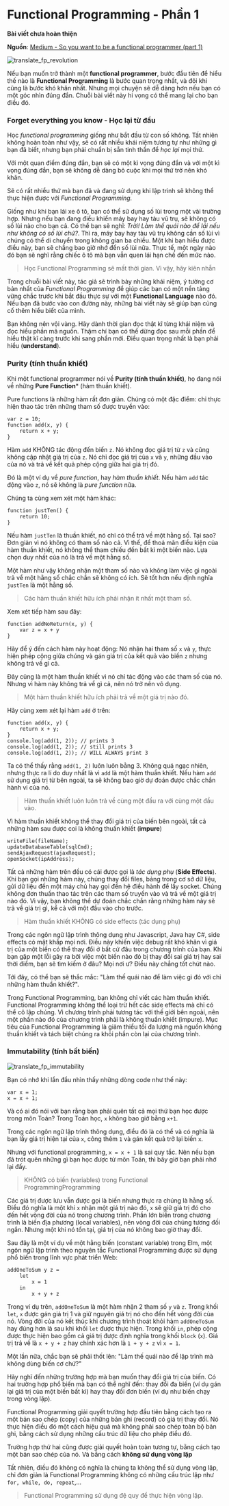 # Functional Programming - Phần 1

**Bài viết chưa hoàn thiện**

**Nguồn**: [Medium - So you want to be a functional programmer (part 1)](https://medium.com/@cscalfani/so-you-want-to-be-a-functional-programmer-part-1-1f15e387e536#.70yyalovu)

![translate_fp_revolution](https://cdn-images-1.medium.com/max/1600/1*AM83LP9sGGjIul3c5hIsWg.png)

Nếu bạn muốn trở thành một **functional programmer**, bước đầu tiên để hiểu thế nào là **Functional Programming** là bước quan trọng nhất, và đôi khi cũng là bước khó khăn nhất. Nhưng mọi chuyện sẽ dễ dàng hơn nếu bạn có một góc nhìn đúng đắn. Chuỗi bài viết này hi vọng có thể mang lại cho bạn điều đó.

### Forget everything you know - Học lại từ đầu

Học *functional programming* giống như bắt đầu từ con số không. Tất nhiên không hoàn toàn như vậy, sẽ có rất nhiều khái niệm tương tự như những gì bạn đã biết, nhưng bạn phải chuẩn bị sẵn tinh thần để *học lại* mọi thứ.

Với một quan điểm đúng đắn, bạn sẽ có một kì vọng đúng đắn và với một kì vọng đúng đắn, bạn sẽ không dễ dàng bỏ cuộc khi mọi thứ trở nên khó khăn.

Sẽ có rất nhiều thứ mà bạn đã và đang sử dụng khi lập trình sẽ không thể thực hiện được với *Functional Programming.*

Giống như khi bạn lái xe ô tô, bạn có thể sử dụng số lùi trong một vài trường hợp. Nhưng nếu bạn đang điều khiển máy bay hay tàu vũ trụ, sẽ không có số lùi nào cho bạn cả. Có thể bạn sẽ nghĩ: *Trời! Làm thế quái nào để lái nếu như không có số lùi chứ?*. Thì ra, máy bay hay tàu vũ trụ không cần số lùi vì chúng có thể di chuyển trong không gian ba chiều. Một khi bạn hiểu được điều này, bạn sẽ chẳng bao giờ nhớ đến số lùi nữa. Thực tế, một ngày nào đó bạn sẽ nghĩ rằng chiếc ô tô mà bạn vẫn quen lái hạn chế đến mức nào.

> Học Functional Programming sẽ mất thời gian. Vì vậy, hãy kiên nhẫn

Trong chuỗi bài viết này, tác giả sẽ trình bày những khái niệm, ý tưởng cơ bản nhất của *Functional Programming* để giúp các bạn có một nền tảng vững chắc trước khi bắt đầu thực sự với một **Functional Language** nào đó. Nếu bạn đã bước vào con đường này, những bài viết này sẽ giúp bạn củng cố thêm hiểu biết của mình.

Bạn không nên vội vàng. Hãy dành thời gian đọc thật kĩ từng khái niệm và đọc hiểu phần mã nguồn. Thậm chí bạn có thể dừng đọc sau mỗi phần để hiểu thật kĩ càng trước khi sang phần mới. Điều quan trọng nhất là bạn phải hiểu (**understand**).

### Purity (tính thuần khiết)

Khi một functional programmer nói về **Purity (tính thuần khiết)**, họ đang nói về những **Pure Function*** (hàm thuần khiết).

Pure functions là những hàm rất đơn giản. Chúng có một đặc điểm: chỉ thực hiện thao tác trên những tham số được truyền vào:
```
var z = 10;
function add(x, y) {
    return x + y;
}
```
Hàm `add` KHÔNG tác động đến biến `z`. Nó không đọc giá trị từ `z` và cũng không cập nhật giá trị của `z`. Nó chỉ đọc giá trị của `x` và `y`, những đầu vào của nó và trả về kết quả phép cộng giữa hai giá trị đó.

Đó là một ví dụ về *pure function*, hay *hàm thuần khiết*. Nếu hàm `add` tác động vào `z`, nó sẽ không là *pure function* nữa.

Chúng ta cùng xem xét một hàm khác:
```
function justTen() {
    return 10;
}
```

Nếu hàm `justTen` là thuần khiết, nó chỉ có thể trả về một hằng số. Tại sao? Đơn giản vì nó không có tham số nào cả. Vì thế, để thoả mãn điều kiện của hàm thuần khiết, nó không thể tham chiếu đến bất kì một biến nào. Lựa chọn duy nhất của nó là trả về một hằng số.

Một hàm như vậy không nhận một tham số nào và không làm việc gì ngoài trả về một hằng số chắc chắn sẽ không có ích. Sẽ tốt hơn nếu định nghĩa `justTen` là một hằng số.

> Các hàm thuần khiết hữu ích phải nhận ít nhất một tham số.

Xem xét tiếp hàm sau đây:
```
function addNoReturn(x, y) {
    var z = x + y
}
```
Hãy để ý đến cách hàm này hoạt động: Nó nhận hai tham số `x` và `y`, thực hiện phép cộng giữa chúng và gán giá trị của kết quả vào biến `z` nhưng không trả về gì cả.

Đây cũng là một hàm thuần khiết vì nó chỉ tác động vào các tham số của nó. Nhưng vì hàm này không trả về gì cả, nên nó trở nên vô dụng.

> Một hàm thuần khiết hữu ích phải trả về một giá trị nào đó.

Hãy cùng xem xét lại hàm `add` ở trên:
```
function add(x, y) {
    return x + y;
}
console.log(add(1, 2)); // prints 3
console.log(add(1, 2)); // still prints 3
console.log(add(1, 2)); // WILL ALWAYS print 3
```
Ta có thể thấy rằng `add(1, 2)` luôn luôn bằng 3. Không quá ngạc nhiên, nhưng thực ra lí do duy nhất là vì `add` là một hàm thuần khiết. Nếu hàm `add` sử dụng giá trị từ bên ngoài, ta sẽ không bao giờ dự đoán được chắc chắn hành vi của nó.

> Hàm thuần khiết luôn luôn trả về cùng một đầu ra với cùng một đầu vào.

Vì hàm thuần khiết không thể thay đổi giá trị của biến bên ngoài, tất cả những hàm sau được coi là không thuần khiết (**impure**)
```
writeFile(fileName);
updateDatabaseTable(sqlCmd);
sendAjaxRequest(ajaxRequest);
openSocket(ipAddress);
```
Tất cả những hàm trên đều có cái được gọi là *tác dụng phụ* (**Side Effects**). Khi bạn gọi những hàm này, chúng thay đổi files, bảng trong cơ sở dữ liệu, gửi dữ liệu đến một máy chủ hay gọi đến hệ điều hành để lấy socket. Chúng không đơn thuần thao tác trên các tham số truyền vào và trả về một giá trị nào đó. Vì vậy, bạn không thể dự đoán chắc chắn rằng những hàm này sẽ trả về giá trị gì, kể cả với một đầu vào cho trước.

> Hàm thuần khiết KHÔNG có side effects (tác dụng phụ)

Trong các ngôn ngữ lập trình thông dụng như Javascript, Java hay C#, side effects có mặt khắp mọi nơi. Điều này khiến việc debug rất khó khăn vì giá trị của một biến có thể thay đổi ở bất cứ đâu trong chương trình của bạn. Khi bạn gặp một lỗi gây ra bởi việc một biến nào đó bị thay đổi sai giá trị hay sai thời điểm, bạn sẽ tìm kiếm ở đâu? Mọi nơi ư? Điều này chẳng tốt chút nào.

Tới đây, có thể bạn sẽ thắc mắc: "Làm thế quái nào để làm việc gì đó với chỉ những hàm thuần khiết?".

Trong Functional Programming, bạn không chỉ viết các hàm thuần khiết. Functional Programming không thể loại trừ hết các side effects mà chỉ có thể cô lập chúng. Vì chương trình phải tương tác với thế giới bên ngoài, nên một phần nào đó của chương trình phải là không thuần khiết (impure). Mục tiêu của Functional Programming là giảm thiểu tối đa lượng mã nguồn không thuần khiết và tách biệt chúng ra khỏi phần còn lại của chương trình.

### Immutability (tính bất biến)
![translate_fp_immutability](https://cdn-images-1.medium.com/max/1600/1*wKAhKZPXmcSwnq2AcLN-9Q.jpeg)

Bạn có nhớ khi lần đầu nhìn thấy những dòng code như thế này:
```
var x = 1;
x = x + 1;
```

Và có ai đó nói với bạn rằng bạn phải quên tất cả mọi thứ bạn học được trong môn Toán? Trong Toán học, `x` không bao giờ bằng `x+1`. 

Trong các ngôn ngữ lập trình thông dụng, điều đó là có thể và có nghĩa là bạn lấy giá trị hiện tại của `x`, công thêm `1` và gán kết quả trở lại biến `x`. 

Nhưng với functional programming, `x = x + 1` là sai quy tắc. Nên nếu bạn đã trót quên những gì bạn học được từ môn Toán, thì bây giờ bạn phải nhớ lại đấy.

> KHÔNG có biến (variables) trong Functional ProgrammingProgramming

Các giá trị được lưu vẫn được gọi là biến nhưng thực ra chúng là hằng số. Điều đó nghĩa là một khi `x` nhận một giá trị nào đó, `x` sẽ giữ giá trị đó cho đến hết vòng đời của nó trong chương trình. Phần lớn biến trong chương trình là biến địa phương (local variables), nên vòng đời của chúng tương đối ngắn. Nhưng một khi nó tồn tại, giá trị của nó không bao giờ thay đổi.

Sau đây là một ví dụ về một hằng biến (constant variable) trong Elm, một ngôn ngữ lập trình theo nguyên tắc Functional Programming được sử dụng phổ biến trong lĩnh vực phát triển Web:

```
addOneToSum y z =
    let
        x = 1
    in
        x + y + z
```

Trong ví dụ trên, `addOneToSum` là một hàm nhận 2 tham số `y` và `z`. Trong khối `let`, `x` được gán giá trị 1 và giữ nguyên giá trị nó cho đến hết vòng đời của nó. Vòng đời của nó kết thúc khi chương trình thoát khỏi hàm `addOneToSum` hay đúng hơn là sau khi khối `let` được thực hiện. Trong khối `in`, phép cộng được thực hiện bao gồm cả giá trị được định nghĩa trong khối `block` (`x`). Giá trị trả về là `x + y + z` hay chính xác hơn là `1 + y + z` vì `x = 1`.

Một lần nữa, chắc bạn sẽ phải thốt lên: "Làm thế quái nào để lập trình mà không dùng biến cơ chứ?"

Hãy nghĩ đến những trường hợp mà bạn muốn thay đổi giá trị của biến. Có hai trường hợp phổ biến mà bạn có thể nghĩ đến: thay đổi đa biến (ví dụ gán lại giá trị của một biến bất kì) hay thay đổi đơn biến (ví dụ như biến chạy trong vòng lặp).

Functional Programming giải quyết trường hợp đầu tiên bằng cách tạo ra một bản sao chép (copy) của những bản ghi (record) có giá trị thay đổi. Nó thực hiện điều đó một cách hiệu quả mà không phải sao chép toàn bộ bản ghi, bằng cách sử dụng những cấu trúc dữ liệu cho phép điều đó.

Trường hợp thứ hai cũng được giải quyết hoàn toàn tương tự, bằng cách tạo một bản sao chép của nó. Và bằng cách **không sử dụng vòng lặp**

Tất nhiên, điều đó không có nghĩa là chúng ta không thể sử dụng vòng lặp, chỉ đơn giản là Functional Programming không có những cấu trúc lặp như `for, while, do, repeat`,...

> Functional Programming sử dụng đệ quy để thực hiện vòng lặp.








